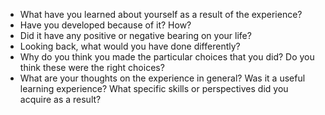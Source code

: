 
- What have you learned about yourself as a result of the experience?
- Have you developed because of it? How?
- Did it have any positive or negative bearing on your life?
- Looking back, what would you have done differently?
- Why do you think you made the particular choices that you did? Do you think these were the right choices?
- What are your thoughts on the experience in general? Was it a useful learning experience? What specific skills or perspectives did you acquire as a result?
